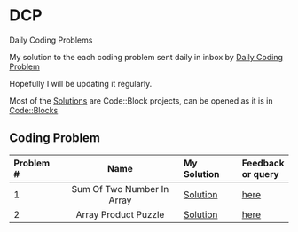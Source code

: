 # DCP
Daily Coding Problems

My solution to the each coding problem sent daily in inbox by [Daily Coding Problem](https://www.dailycodingproblem.com/)

Hopefully I will be updating it regularly.

Most of the [Solutions](../../tree/master/Solutions/) are Code::Block projects, can be opened as it is in [Code::Blocks](http://www.codeblocks.org/)

## Coding Problem

| Problem #|  Name                        | My Solution                                                     | Feedback<br>or query  |
| :------- | :----------:                 | :-----------                                                    | :-----------          |
| 1        | Sum Of Two Number In Array   |[Solution](../../tree/master/Solutions/P1_SumOfTwoNumberInArray) |[here](../../issues/1) |
| 2        | Array Product Puzzle         |[Solution](../../tree/master/Solutions/P2_ArrayProductPuzzle)    |[here](../../issues/2) |
